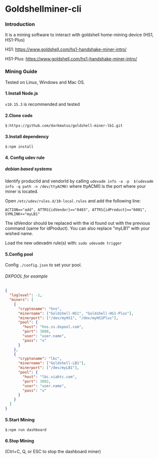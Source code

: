 # Goldshellminer-cli

### Introduction

It is a mining software to interact with goldshell home-mining device (HS1, HS1-Plus)

HS1: https://www.goldshell.com/hs1-handshake-miner-intro/   

HS1-Plus:  https://www.goldshell.com/hs1-handshake-miner-intro/  


### Mining Guide

Tested on Linux, Windows and Mac OS. 

#### 1.Install Node.js 
```v10.15.3``` is recommended and tested
#### 2.Clone code
 ```$:https://github.com/darkmatus/goldshell-miner-lb1.git```
#### 3.Install dependency
```$:npm install```
#### 4. Config udev rule
##### debian based systems
Identify productId and vendorId by calling
```udevadm info -a -p  $(udevadm info -q path -n /dev/ttyACM0)``` where ttyACM0 is the port where your miner is located.

Open `/etc/udev/rules.d/10-local.rules` and add the following line:

```ACTION=="add", ATTRS{idVendor}=="0403", ATTRS{idProduct}=="6001", SYMLINK+="myLB1"```

The idVendor should be replaced with the id found out with the previous command (same for idProduct).
You can also replace "myLB1" with your wished name. 

Load the new udevadm rule(s) with:
`sudo udevadm trigger`
#### 5.Config pool
Config `./config.json` to set your pool.
###### DXPOOL for example
``` json
{
  "loglevel": -1,
  "miners": [
    {
      "cryptoname": "hns",
      "minername": ["Goldshell-HS1", "Goldshell-HS1-Plus"],
      "minerport": ["/dev/myHS1", "/dev/myHS1Plus"],
      "pool": {
        "host": "hns.ss.dxpool.com",
        "port": 3008,
        "user": "user.name",
        "pass": "x"
      }
    },
    {
      "cryptoname": "lbc",
      "minername": ["Goldshell-LB1"],
      "minerport": ["/dev/myLB1"],
      "pool": {
        "host": "lbc.viabtc.com",
        "port": 3002,
        "user": "user.name",
        "pass": "x"
      }
    }
  ]
}

```
#### 5.Start Mining
```$:npm run dashboard ```

#### 6.Stop Mining
(Ctrl+C, Q, or ESC to stop the dashboard miner)
